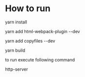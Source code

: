 # How to run
yarn install

yarn add html-webpack-plugin --dev

yarn add copyfiles --dev

yarn build 


to run execute following command

http-server
